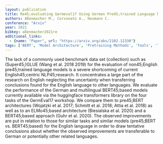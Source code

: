 ```yaml
---
layout: publication
title: Re45;evaluating Germeval17 Using German Pre45;trained Language Models
authors: Aßenmacher M., Corvonato A., Heumann C.
conference: "Arxiv"
year: 2021
bibkey: aßenmacher2021re
additional_links:
  - {name: "Paper", url: "https://arxiv.org/abs/2102.12330"}
tags: ['BERT', 'Model Architecture', 'Pretraining Methods', 'Tools', 'Transformer']
---
```

The lack of a commonly used benchmark data set (collection) such as (Super45;)GLUE (Wang et al. 2018 2019) for the evaluation of non45;English pre45;trained language models is a severe shortcoming of current English45;centric NLP45;research. It concentrates a large part of the research on English neglecting the uncertainty when transferring conclusions found for the English language to other languages. We evaluate the performance of the German and multilingual BERT45;based models currently available via the huggingface transformers library on the four tasks of the GermEval17 workshop. We compare them to pre45;BERT architectures (Wojatzki et al. 2017; Schmitt et al. 2018; Attia et al. 2018) as well as to an ELMo45;based architecture (Biesialska et al. 2020) and a BERT45;based approach (Guhr et al. 2020). The observed improvements are put in relation to those for similar tasks and similar models (pre45;BERT vs. BERT45;based) for the English language in order to draw tentative conclusions about whether the observed improvements are transferable to German or potentially other related languages.
